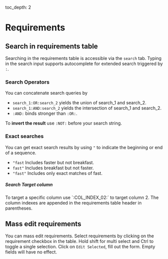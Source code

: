 toc_depth: 2

# Requirements

## Search in requirements table
Searching in the requirements table is accessible via the `search` tab. 
Typing in the search input supports autocomplete for extended search triggered by `:`. 

### Search Operators
You can concatenate search queries by

* `search_1:OR:search_2` yields the union of search_1 and search_2.
* `search_1:AND:search_2` yields the intersection of search_1 and search_2.
* `:AND:` binds stronger than `:OR:`.

To **invert the result** use `:NOT:` before your search string.

### Exact searches
You can get exact search results by using `"` to indicate the beginning or end of a sequence.

* `"fast` Includes faster but not breakfast.
* `fast"` Includes breakfast but not faster.
* `"fast"` Includes only exact matches of fast.

<h5>Search Target column</h5>
To target a specific column use `:COL_INDEX_02:` to target column 2.
The column indexes are appended in the requirements table header in parentheses.

## Mass edit requirements
You can mass edit requirements. Select requirements by clicking on the requirement checkbox in the table.
Hold shift for multi select and Ctrl to toggle a single selection.
Click on `Edit Selected`, fill out the form. Empty fields will have no effect.
